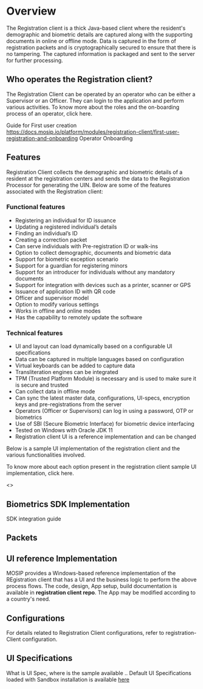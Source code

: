 # Overview

The Registration client is a thick Java-based client where the resident's demographic and biometric details are captured along with the supporting documents in online or offline mode. Data is captured in the form of registration packets and is cryptographically secured to ensure that there is no tampering. The captured information is packaged and sent to the server for further processing.

## Who operates the Registration client?

The Registration Client can be operated by an operator who can be either a Supervisor or an Officer. They can login to the application and perform various activities.
To know more about the roles and the on-boarding process of an operator, click here.

Guide for First user creation https://docs.mosip.io/platform/modules/registration-client/first-user-registration-and-onboarding
Operator Onboarding

## Features
Registration Client collects the demographic and biometric details of a resident at the registration centers and sends the data to the Registration Processor for generating the UIN. Below are some of the features associated with the Registration client:

### Functional features
*	Registering an individual for ID issuance
*	Updating a registered individual’s details
*	Finding an individual’s ID
*	Creating a correction packet
*	Can serve individuals with Pre-registration ID or walk-ins
*	Option to collect demographic, documents and biometric data
*	Support for biometric exception scenario
*	Support for a guardian for registering minors
*	Support for an introducer for individuals without any mandatory documents
*	Support for integration with devices such as a printer, scanner or GPS
*	Issuance of application ID with QR code
*	Officer and supervisor model
*	Option to modify various settings
*	Works in offline and online modes
*	Has the capability to remotely update the software

### Technical features
*	UI and layout can load dynamically based on a configurable UI specifications
*	Data can be captured in multiple languages based on configuration
*	Virtual keyboards can be added to capture data
*	Transliteration engines can be integrated
*	TPM (Trusted Platform Module) is necessary and is used to make sure it is secure and trusted
*	Can collect data in offline mode
*	Can sync the latest master data, configurations, UI-specs, encryption keys and pre-registrations from the server
*	Operators (Officer or Supervisors) can log in using a password, OTP or biometrics
*	Use of SBI (Secure Biometric Interface) for biometric device interfacing
*	Tested on Windows with Oracle JDK 11
*	Registration client UI is a reference implementation and can be changed

Below is a sample UI implementation of the registration client and the various functionalities involved.

To know more about each option present in the registration client sample UI implementation, click here.

<<Reg client entity diagram>>
## Biometrics SDK Implementation
  
  SDK integration guide
  

## Packets


## UI reference Implementation
MOSIP provides a Windows-based reference implementation of the REgistration client that has a UI and the business logic to perform the above process flows. The code, design, App setup, build documentation is available in **registration client repo**. The App may be modified according to a country's need.

## Configurations
For details related to Registration Client configurations, refer to registration-Client configuration.


## UI Specifications
  What is UI Spec, where is the sample available .. 
Default UI Specifications loaded with Sandbox installation is available [here](https://github.com/mosip/mosip-infra/blob/1.2.0_v3/deployment/v3/mosip/kernel/masterdata/xlsx/ui_spec.xlsx)


